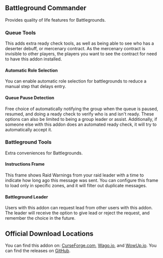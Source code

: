 ## Battleground Commander
Provides quality of life features for Battlegrounds. 

### Queue Tools
This adds extra ready check tools, as well as being able to see who has a deserter debuff, or mercenary contract. As
the mercenary contract is invisible to other players, the players you want to see the contract for need to have this
addon installed.

#### Automatic Role Selection
You can enable automatic role selection for battlegrounds to reduce a manual step that delays entry.

#### Queue Pause Detection
Free choice of automatically notifying the group when the queue is paused, resumed, and doing a ready check to verify
who is and isn't ready. These options can also be limited to being a group leader or assist. Additionally, if someone
else with this addon does an automated ready check, it will try to automatically accept it.

### Battleground Tools
Extra conveniences for Battlegrounds.

#### Instructions Frame
This frame shows Raid Warnings from your raid leader with a time to indicate how long ago this message was sent. You can
configure this frame to load only in specific zones, and it will filter out duplicate messages.

#### Battleground Leader
Users with this addon can request lead from other users with this addon. The leader will receive the option to give lead
or reject the request, and remember the choice in the future.

## Official Download Locations
You can find this addon on: [CurseForge.com](https://www.curseforge.com/wow/addons/battleground-commander), 
[Wago.io](https://addons.wago.io/addons/battleground-commander), and [WowUp.io](https://wowup.io/addons/1792745). 
You can find the releases on [GitHub](https://github.com/linaori/wow-battleground-commander/releases).

